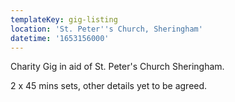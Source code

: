 ```yaml
---
templateKey: gig-listing
location: 'St. Peter''s Church, Sheringham'
datetime: '1653156000'
---
```

Charity Gig in aid of St. Peter's Church Sheringham.

2 x 45 mins sets, other details yet to be agreed.